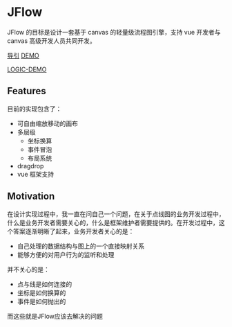 # JFlow
JFlow 的目标是设计一套基于 canvas 的轻量级流程图引擎，支持 vue 开发者与 canvas 高级开发人员共同开发。

[导引](https://wt911122.github.io/JFlow/tutorial-开始.html)
[DEMO](https://wt911122.github.io/JFlow/vue-demo.html)

[LOGIC-DEMO](https://wt911122.github.io/JFlow/logic-v2-demo.html)
## Features
目前的实现包含了：
+ 可自由缩放移动的画布
+ 多层级
    + 坐标换算
    + 事件冒泡
    + 布局系统
+ dragdrop
+ vue 框架支持

## Motivation
在设计实现过程中，我一直在问自己一个问题，在关于点线图的业务开发过程中，什么是业务开发者需要关心的，什么是框架维护者需要提供的。在开发过程中，这个答案逐渐明晰了起来，业务开发者关心的是：

+ 自己处理的数据结构与图上的一个直接映射关系
+ 能够方便的对用户行为的监听和处理

并不关心的是：
+ 点与线是如何连接的
+ 坐标是如何换算的
+ 事件是如何抛出的

而这些就是JFlow应该去解决的问题


